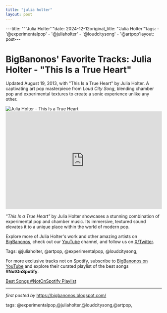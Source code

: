 ```yaml
---
title: "julia holter"
layout: post
---
```

---title: "' 'Julia Holter''"date: 2024-12-12original_title: "'Julia Holter'"tags:  - '@experimentalpop'  - '@juliaholter'  - '@loudcitysong'  - '@artpop'layout: post---<!-- Post Title --><h1 >BigBanonos' Favorite Tracks: Julia Holter - "This Is a True Heart"</h1> <!-- Introductory Text --><p >Updated August 19, 2013, with "This Is a True Heart" by Julia Holter. A captivating art pop masterpiece from *Loud City Song*, blending chamber pop and experimental textures to create a sonic experience unlike any other.</p> <!-- Featured Image --><div > <img src="https://image-cdn-ak.spotifycdn.com/image/ab67706c0000da84a40fec29dff4a347ee6cc9a3" alt="Julia Holter - This Is a True Heart" /></div> <!-- YouTube Video Embed --><div > <iframe width="100%" height="315" src="https://www.youtube.com/embed/IzzpkDPetZU" title="This Is A True Heart" frameborder="0" allow="accelerometer; autoplay; clipboard-write; encrypted-media; gyroscope; picture-in-picture; web-share" referrerpolicy="strict-origin-when-cross-origin" allowfullscreen></iframe></div> <!-- Song Information --><div > <p><em>"This Is a True Heart"</em> by Julia Holter showcases a stunning combination of experimental pop and chamber music. Its immersive, textured sound elevates it to a unique place within the world of modern pop.</p></div> <!-- Footer Links --><div > <p>Explore more of Julia Holter's work and other amazing artists on <a href="https://bigbanonos.blogspot.com/" target="_blank">BigBanonos</a>, check out our <a href="https://www.youtube.com/@BigBanonos" target="_blank">YouTube</a> channel, and follow us on <a href="https://x.com/bigbanonos" target="_blank">X/Twitter</a>.</p></div> <!-- Tags --><p >Tags: @juliaholter, @artpop, @experimentalpop, @loudcitysong,</p><!--Subscribe and Playlist Links--><div>    <p>For more exclusive tracks not on Spotify, subscribe to <a href="https://www.youtube.com/@BigBanonos" target="_blank">BigBanonos on YouTube</a> and explore their curated playlist of the best songs <strong>#NotOnSpotify</strong>.</p>    <p><a href="https://www.youtube.com/playlist?list=PLtuNtuTatqI0kFahUCbtbfenC_ET5O_tr" target="_blank">Best Songs #NotOnSpotify Playlist<br /></a></p></div><hr /><p><em>first posted by</em> <a href="https://bigbanonos.blogspot.com/" rel="noopener" target="_new">https://bigbanonos.blogspot.com/</a></p><p>tags: @experimentalpop,@juliaholter,@loudcitysong,@artpop,</p>